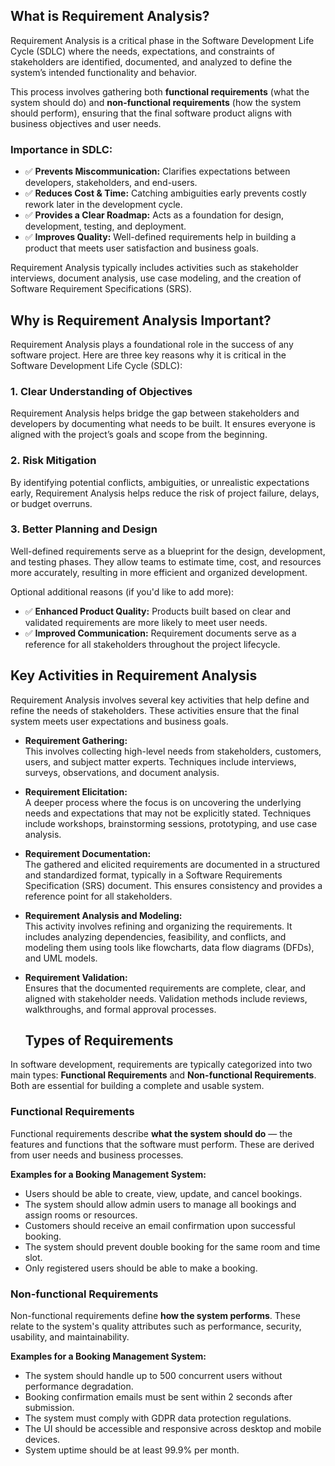 ## What is Requirement Analysis?

Requirement Analysis is a critical phase in the Software Development Life Cycle (SDLC) where the needs, expectations, and constraints of stakeholders are identified, documented, and analyzed to define the system’s intended functionality and behavior.

This process involves gathering both **functional requirements** (what the system should do) and **non-functional requirements** (how the system should perform), ensuring that the final software product aligns with business objectives and user needs.

### Importance in SDLC:
- ✅ **Prevents Miscommunication:** Clarifies expectations between developers, stakeholders, and end-users.
- ✅ **Reduces Cost & Time:** Catching ambiguities early prevents costly rework later in the development cycle.
- ✅ **Provides a Clear Roadmap:** Acts as a foundation for design, development, testing, and deployment.
- ✅ **Improves Quality:** Well-defined requirements help in building a product that meets user satisfaction and business goals.

Requirement Analysis typically includes activities such as stakeholder interviews, document analysis, use case modeling, and the creation of Software Requirement Specifications (SRS).


## Why is Requirement Analysis Important?

Requirement Analysis plays a foundational role in the success of any software project. Here are three key reasons why it is critical in the Software Development Life Cycle (SDLC):

### 1. Clear Understanding of Objectives
Requirement Analysis helps bridge the gap between stakeholders and developers by documenting what needs to be built. It ensures everyone is aligned with the project’s goals and scope from the beginning.

### 2. Risk Mitigation
By identifying potential conflicts, ambiguities, or unrealistic expectations early, Requirement Analysis helps reduce the risk of project failure, delays, or budget overruns.

### 3. Better Planning and Design
Well-defined requirements serve as a blueprint for the design, development, and testing phases. They allow teams to estimate time, cost, and resources more accurately, resulting in more efficient and organized development.

Optional additional reasons (if you'd like to add more):
- ✅ **Enhanced Product Quality:** Products built based on clear and validated requirements are more likely to meet user needs.
- ✅ **Improved Communication:** Requirement documents serve as a reference for all stakeholders throughout the project lifecycle.


## Key Activities in Requirement Analysis

Requirement Analysis involves several key activities that help define and refine the needs of stakeholders. These activities ensure that the final system meets user expectations and business goals.

- **Requirement Gathering:**  
  This involves collecting high-level needs from stakeholders, customers, users, and subject matter experts. Techniques include interviews, surveys, observations, and document analysis.

- **Requirement Elicitation:**  
  A deeper process where the focus is on uncovering the underlying needs and expectations that may not be explicitly stated. Techniques include workshops, brainstorming sessions, prototyping, and use case analysis.

- **Requirement Documentation:**  
  The gathered and elicited requirements are documented in a structured and standardized format, typically in a Software Requirements Specification (SRS) document. This ensures consistency and provides a reference point for all stakeholders.

- **Requirement Analysis and Modeling:**  
  This activity involves refining and organizing the requirements. It includes analyzing dependencies, feasibility, and conflicts, and modeling them using tools like flowcharts, data flow diagrams (DFDs), and UML models.

- **Requirement Validation:**  
  Ensures that the documented requirements are complete, clear, and aligned with stakeholder needs. Validation methods include reviews, walkthroughs, and formal approval processes.


  ## Types of Requirements

In software development, requirements are typically categorized into two main types: **Functional Requirements** and **Non-functional Requirements**. Both are essential for building a complete and usable system.

### Functional Requirements

Functional requirements describe **what the system should do** — the features and functions that the software must perform. These are derived from user needs and business processes.

**Examples for a Booking Management System:**
- Users should be able to create, view, update, and cancel bookings.
- The system should allow admin users to manage all bookings and assign rooms or resources.
- Customers should receive an email confirmation upon successful booking.
- The system should prevent double booking for the same room and time slot.
- Only registered users should be able to make a booking.

### Non-functional Requirements

Non-functional requirements define **how the system performs**. These relate to the system's quality attributes such as performance, security, usability, and maintainability.

**Examples for a Booking Management System:**
- The system should handle up to 500 concurrent users without performance degradation.
- Booking confirmation emails must be sent within 2 seconds after submission.
- The system must comply with GDPR data protection regulations.
- The UI should be accessible and responsive across desktop and mobile devices.
- System uptime should be at least 99.9% per month.




